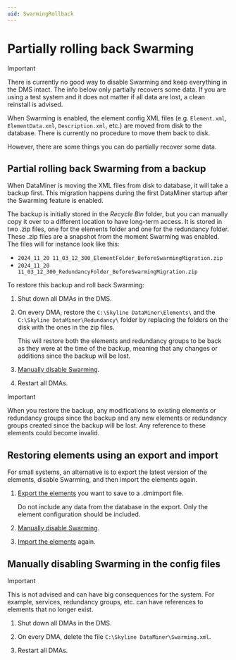 ```yaml
---
uid: SwarmingRollback
---
```


# Partially rolling back Swarming

> [!IMPORTANT]
> There is currently no good way to disable Swarming and keep everything in the DMS intact. The info below only partially recovers some data. If you are using a test system and it does not matter if all data are lost, a clean reinstall is advised.

When Swarming is enabled, the element config XML files (e.g. `Element.xml`, `ElementData.xml`, `Description.xml`, etc.) are moved from disk to the database. There is currently no procedure to move them back to disk.

However, there are some things you can do partially recover some data.

## Partial rolling back Swarming from a backup

When DataMiner is moving the XML files from disk to database, it will take a backup first. This migration happens during the first DataMiner startup after the Swarming feature is enabled.

The backup is initially stored in the *Recycle Bin* folder, but you can manually copy it over to a different location to have long-term access. It is stored in two .zip files, one for the elements folder and one for the redundancy folder. These .zip files are a snapshot from the moment Swarming was enabled. The files will for instance look like this:

- `2024_11_20 11_03_12_300_ElementFolder_BeforeSwarmingMigration.zip`
- `2024_11_20 11_03_12_300_RedundancyFolder_BeforeSwarmingMigration.zip`

To restore this backup and roll back Swarming:

1. Shut down all DMAs in the DMS.

1. On every DMA, restore the `C:\Skyline DataMiner\Elements\` and the `C:\Skyline DataMiner\Redundancy\` folder by replacing the folders on the disk with the ones in the zip files.

   This will restore both the elements and redundancy groups to be back as they were at the time of the backup, meaning that any changes or additions since the backup will be lost.

1. [Manually disable Swarming](#manually-disabling-swarming-in-the-config-files).

1. Restart all DMAs.

> [!IMPORTANT]
> When you restore the backup, any modifications to existing elements or redundancy groups since the backup and any new elements or redundancy groups created since the backup will be lost. Any reference to these elements could become invalid.

## Restoring elements using an export and import

For small systems, an alternative is to export the latest version of the elements, disable Swarming, and then import the elements again.

1. [Export the elements](xref:Exporting_elements_services_etc_to_a_dmimport_file) you want to save to a .dmimport file.

   Do not include any data from the database in the export. Only the element configuration should be included.

1. [Manually disable Swarming](#manually-disabling-swarming-in-the-config-files).

1. [Import the elements](xref:Importing_elements_services_etc_from_a_dmimport_file) again.

## Manually disabling Swarming in the config files

> [!IMPORTANT]
> This is not advised and can have big consequences for the system. For example, services, redundancy groups, etc. can have references to elements that no longer exist.

1. Shut down all DMAs in the DMS.

1. On every DMA, delete the file `C:\Skyline DataMiner\Swarming.xml`.

1. Restart all DMAs.
